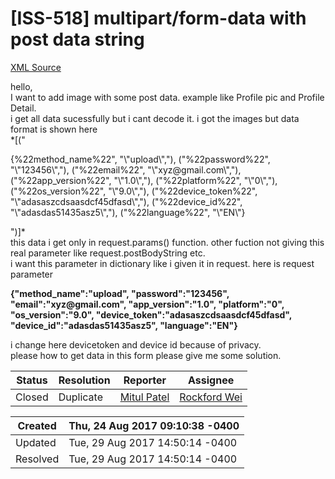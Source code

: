 # [ISS-518] multipart/form-data with post data string

[XML Source](./xml/ISS-518.xml)
<p><p>hello,<br/>
 I want to add image with some post data. example like Profile pic and Profile Detail.<br/>
 i get all data sucessfully but i cant decode it. i got the images but data format is shown here <br/>
 *[("<br class="atl-forced-newline" /></p>
{%22method_name%22", "\"upload\","), ("%22password%22", "\"123456\","), ("%22email%22", "\"xyz@gmail.com\","), ("%22app_version%22", "\"1.0\","), ("%22platform%22", "\"0\","), ("%22os_version%22", "\"9.0\","), ("%22device_token%22", "\"adasaszcdsaasdcf45dfasd\","), ("%22device_id%22", "\"adasdas51435asz5\","), ("%22language%22", "\"EN\"}
<p>")]* <br/>
 this data i get only in request.params() function. other fuction not giving this real parameter like request.postBodyString etc.<br/>
 i want this parameter in dictionary like i given it in request. here is request parameter</p>


<p><b>{"method_name":"upload", "password":"123456", "email":"xyz@gmail.com", "app_version":"1.0", "platform":"0", "os_version":"9.0", "device_token":"adasaszcdsaasdcf45dfasd", "device_id":"adasdas51435asz5", "language":"EN"}</b></p>


<p> i change here devicetoken and device id because of privacy.<br/>
 please how to get data in this form please give me some solution.</p></p>





Status|Resolution|Reporter|Assignee
------|----------|--------|--------
Closed|Duplicate|[Mitul Patel](mitul.tristate)|[Rockford Wei]($rocky)





Created|Thu, 24 Aug 2017 09:10:38 -0400
-------|--------------
Updated|Tue, 29 Aug 2017 14:50:14 -0400
Resolved|Tue, 29 Aug 2017 14:50:14 -0400




